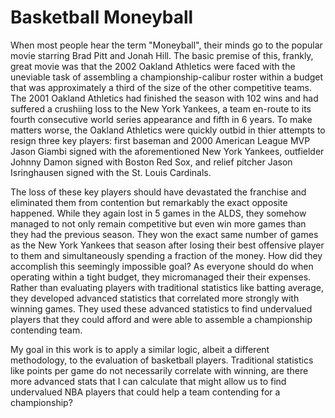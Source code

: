 # Basketball Moneyball

When most people hear the term "Moneyball", their minds go to the popular movie starring Brad Pitt and Jonah Hill. The basic premise of this, frankly, great movie was that the 2002 Oakland Athletics were faced with the uneviable task of assembling a championship-calibur roster within a budget that was approximately a third of the size of the other competitive teams. The 2001 Oakland Athletics had finished the season with 102 wins and had suffered a crushiing loss to the New York Yankees, a team en-route to its fourth consecutive world series appearance and fifth in 6 years. To make matters worse, the Oakland Athletics were quickly outbid in thier attempts to resign three key players: first baseman and 2000 American League MVP Jason Giambi signed with the aforementioned New York Yankees, outfielder Johnny Damon signed with Boston Red Sox, and relief pitcher Jason Isringhausen signed with the St. Louis Cardinals. 

The loss of these key players should have devastated the franchise and eliminated them from contention but remarkably the exact opposite happened. While they again lost in 5 games in the ALDS, they somehow managed to not only remain competitive but even win more games than they had the previous season. They won the exact same number of games as the New York Yankees that season after losing their best offensive player to them and simultaneously spending a fraction of the money. How did they accomplish this seemingly impossible goal? As everyone should do when operating within a tight budget, they micromanaged their their expenses. Rather than evaluating players with traditional statistics like batting average, they developed advanced statistics that correlated more strongly with winning games. They used these advanced statistics to find undervalued players that they could afford and were able to assemble a championship contending team. 

My goal in this work is to apply a similar logic, albeit a different methodology, to the evaluation of basketball players. Traditional statistics like points per game do not necessarily correlate with winning, are there more advanced stats that I can calculate that might allow us to find undervalued NBA players that could help a team contending for a championship? 
